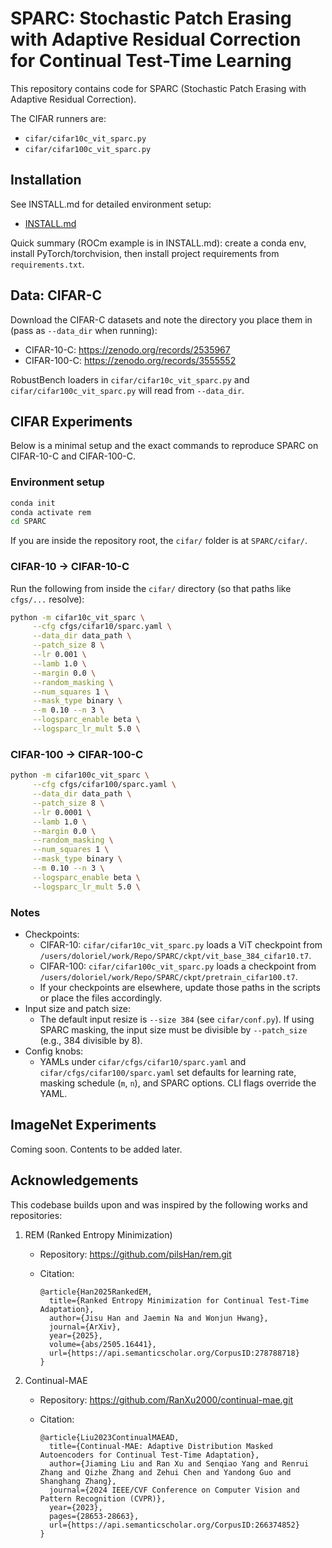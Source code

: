 # SPARC: Stochastic Patch Erasing with Adaptive Residual Correction for Continual Test-Time Learning

This repository contains code for SPARC (Stochastic Patch Erasing with Adaptive Residual Correction).
  
The CIFAR runners are:
- `cifar/cifar10c_vit_sparc.py`
- `cifar/cifar100c_vit_sparc.py`

## Installation

See INSTALL.md for detailed environment setup:
- [INSTALL.md](INSTALL.md)

Quick summary (ROCm example is in INSTALL.md): create a conda env, install PyTorch/torchvision, then install project requirements from `requirements.txt`.

## Data: CIFAR-C

Download the CIFAR-C datasets and note the directory you place them in (pass as `--data_dir` when running):
- CIFAR-10-C: https://zenodo.org/records/2535967
- CIFAR-100-C: https://zenodo.org/records/3555552

RobustBench loaders in `cifar/cifar10c_vit_sparc.py` and `cifar/cifar100c_vit_sparc.py` will read from `--data_dir`.

## CIFAR Experiments

Below is a minimal setup and the exact commands to reproduce SPARC on CIFAR-10-C and CIFAR-100-C.

### Environment setup

```bash
conda init
conda activate rem
cd SPARC
```

If you are inside the repository root, the `cifar/` folder is at `SPARC/cifar/`.

### CIFAR-10 → CIFAR-10-C

Run the following from inside the `cifar/` directory (so that paths like `cfgs/...` resolve):

```bash
python -m cifar10c_vit_sparc \
     --cfg cfgs/cifar10/sparc.yaml \
     --data_dir data_path \
     --patch_size 8 \
     --lr 0.001 \
     --lamb 1.0 \
     --margin 0.0 \
     --random_masking \
     --num_squares 1 \
     --mask_type binary \
     --m 0.10 --n 3 \
     --logsparc_enable beta \
     --logsparc_lr_mult 5.0 \
```

### CIFAR-100 → CIFAR-100-C

```bash
python -m cifar100c_vit_sparc \
     --cfg cfgs/cifar100/sparc.yaml \
     --data_dir data_path \
     --patch_size 8 \
     --lr 0.0001 \
     --lamb 1.0 \
     --margin 0.0 \
     --random_masking \
     --num_squares 1 \
     --mask_type binary \
     --m 0.10 --n 3 \
     --logsparc_enable beta \
     --logsparc_lr_mult 5.0 \
```

### Notes

- Checkpoints:
  - CIFAR-10: `cifar/cifar10c_vit_sparc.py` loads a ViT checkpoint from `/users/doloriel/work/Repo/SPARC/ckpt/vit_base_384_cifar10.t7`.
  - CIFAR-100: `cifar/cifar100c_vit_sparc.py` loads a checkpoint from `/users/doloriel/work/Repo/SPARC/ckpt/pretrain_cifar100.t7`.
  - If your checkpoints are elsewhere, update those paths in the scripts or place the files accordingly.
- Input size and patch size:
  - The default input resize is `--size 384` (see `cifar/conf.py`). If using SPARC masking, the input size must be divisible by `--patch_size` (e.g., 384 divisible by 8).
- Config knobs:
  - YAMLs under `cifar/cfgs/cifar10/sparc.yaml` and `cifar/cfgs/cifar100/sparc.yaml` set defaults for learning rate, masking schedule (`m`, `n`), and SPARC options. CLI flags override the YAML.

## ImageNet Experiments

Coming soon. Contents to be added later.

## Acknowledgements

This codebase builds upon and was inspired by the following works and repositories:

1. REM (Ranked Entropy Minimization)
   - Repository: https://github.com/pilsHan/rem.git
   - Citation:
     
     ```text
     @article{Han2025RankedEM,
       title={Ranked Entropy Minimization for Continual Test-Time Adaptation},
       author={Jisu Han and Jaemin Na and Wonjun Hwang},
       journal={ArXiv},
       year={2025},
       volume={abs/2505.16441},
       url={https://api.semanticscholar.org/CorpusID:278788718}
     }
     ```

2. Continual-MAE
   - Repository: https://github.com/RanXu2000/continual-mae.git
   - Citation:
     
     ```text
     @article{Liu2023ContinualMAEAD,
       title={Continual-MAE: Adaptive Distribution Masked Autoencoders for Continual Test-Time Adaptation},
       author={Jiaming Liu and Ran Xu and Senqiao Yang and Renrui Zhang and Qizhe Zhang and Zehui Chen and Yandong Guo and Shanghang Zhang},
       journal={2024 IEEE/CVF Conference on Computer Vision and Pattern Recognition (CVPR)},
       year={2023},
       pages={28653-28663},
       url={https://api.semanticscholar.org/CorpusID:266374852}
     }
     ```